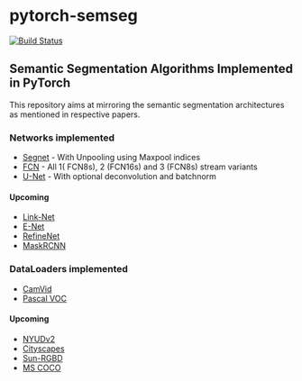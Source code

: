 # pytorch-semseg

[![Build Status](https://travis-ci.com/meetshah1995/pytorch-semseg.svg?token=H8ye8rbTHySsWieqJyz6&branch=master)](https://travis-ci.com/meetshah1995/pytorch-semseg)

## Semantic Segmentation Algorithms Implemented in PyTorch

This repository aims at mirroring the semantic segmentation architectures as mentioned in respective papers. 

### Networks implemented

* [Segnet](https://arxiv.org/abs/1511.00561) - With Unpooling using Maxpool indices
* [FCN](https://arxiv.org/abs/1411.4038) - All 1( FCN8s), 2 (FCN16s) and 3 (FCN8s) stream variants
* [U-Net](https://arxiv.org/abs/1505.04597) - With optional deconvolution and batchnorm

#### Upcoming 

* [Link-Net](https://codeac29.github.io/projects/linknet/)
* [E-Net](https://arxiv.org/abs/1606.02147)
* [RefineNet](https://arxiv.org/abs/1611.06612)
* [MaskRCNN](https://arxiv.org/abs/1703.06870)

### DataLoaders implemented

* [CamVid](http://mi.eng.cam.ac.uk/research/projects/VideoRec/CamVid/)
* [Pascal VOC](http://host.robots.ox.ac.uk/pascal/VOC/voc2012/segexamples/index.html)

#### Upcoming

* [NYUDv2](http://cs.nyu.edu/~silberman/datasets/nyu_depth_v2.html)
* [Cityscapes](https://www.cityscapes-dataset.com/)
* [Sun-RGBD](http://rgbd.cs.princeton.edu/)
* [MS COCO](http://mscoco.org/)
